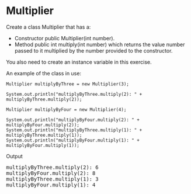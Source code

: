 # Multiplier

Create a class Multiplier that has a:

- Constructor public Multiplier(int number).
- Method public int multiply(int number) which returns the value number passed to it multiplied by the number 
  provided to the constructor.

You also need to create an instance variable in this exercise.

An example of the class in use:

```
Multiplier multiplyByThree = new Multiplier(3);

System.out.println("multiplyByThree.multiply(2): " + multiplyByThree.multiply(2));

Multiplier multiplyByFour = new Multiplier(4);

System.out.println("multiplyByFour.multiply(2): " + multiplyByFour.multiply(2));
System.out.println("multiplyByThree.multiply(1): " + multiplyByThree.multiply(1));
System.out.println("multiplyByFour.multiply(1): " + multiplyByFour.multiply(1));
```

Output
<pre>
multiplyByThree.multiply(2): 6
multiplyByFour.multiply(2): 8
multiplyByThree.multiply(1): 3
multiplyByFour.multiply(1): 4
</pre>
